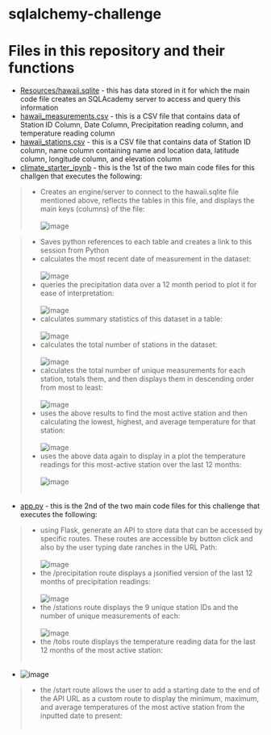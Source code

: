 # sqlalchemy-challenge
# Files in this repository and their functions
- <ins>Resources/hawaii.sqlite</ins> - this has data stored in it for which the main code file creates an SQLAcademy server to access and query this information
- <ins>hawaii_measurements.csv</ins> - this is a CSV file that contains data of Station ID Column, Date Column, Precipitation reading column, and temperature reading column
- <ins>hawaii_stations.csv</ins> - this is a CSV file that contains data of Station ID column, name column containing name and location data, latitude column, longitude column, and elevation column
- <ins>climate_starter_ipynb</ins> - this is the 1st of the two main code files for this challgen that executes the following:
> - Creates an engine/server to connect to the hawaii.sqlite file mentioned above, reflects the tables in this file, and displays the main keys (columns) of the file:<br><br>
> ![image](https://github.com/user-attachments/assets/5ff835c5-31e5-4df6-b443-5e642dc628be)<br>

> - Saves python references to each table and creates a link to this session from Python
> - calculates the most recent date of measurement in the dataset:<br><br>
> ![image](https://github.com/user-attachments/assets/0ef2b4fa-32d0-497c-abc6-9c6f13cce9ec)<br>
> - queries the precipitation data over a 12 month period to plot it for ease of interpretation:<br><br>
> ![image](https://github.com/user-attachments/assets/70aa40d9-9a6b-4d9a-9219-f9d3962320b1)
> - calculates summary statistics of this dataset in a table:<br><br>
> ![image](https://github.com/user-attachments/assets/708d2467-14f6-4afe-bf9f-70c7020bcd16)
> - calculates the total number of stations in the dataset:<br><br>
> ![image](https://github.com/user-attachments/assets/e27e7299-7a83-4b84-88f2-5eb04714bce3)
> - calculates the total number of unique measurements for each station, totals them, and then displays them in descending order from most to least:<br><br>
> ![image](https://github.com/user-attachments/assets/540fc49e-bca0-4980-bf39-303e3565572a)
> - uses the above results to find the most active station and then calculating the lowest, highest, and average temperature for that station:<br><br>
> ![image](https://github.com/user-attachments/assets/8defadb0-bc05-485e-9093-c5de4e776032)
> - uses the above data again to display in a plot the temperature readings for this most-active station over the last 12 months:<br><br>
> ![image](https://github.com/user-attachments/assets/67a8b466-f1c8-4739-a1a3-60c78517f60f)<br><br>


- <ins>app.py</ins> - this is the 2nd of the two main code files for this challenge that executes the following:
> - using Flask, generate an API to store data that can be accessed by specific routes.  These routes are accessible by button click and also by the user typing date ranches in the URL Path:<br><br>
  ![image](https://github.com/user-attachments/assets/3c5435c6-e026-442b-9c39-4105ecf3bed9)<br>
> - the /precipitation route displays a jsonified version of the last 12 months of precipitation readings:<br><br>
> ![image](https://github.com/user-attachments/assets/56941795-947b-465a-a366-6baa314eb33d)
> - the /stations route displays the 9 unique station IDs and the number of unique measurements of each:<br><br>
> ![image](https://github.com/user-attachments/assets/bc861804-4a2c-40e7-add5-1d7bf99cc1cb)
> - the /tobs route displays the temperature reading data for the last 12 months of the most active station:<br><br>
- ![image](https://github.com/user-attachments/assets/ddc1336c-dae2-4397-a521-e1fd55a3260b)
> - the /start route allows the user to add a starting date to the end of the API URL as a custom route to display the minimum, maximum, and average temperatures of the most active station from the inputted date to present:<br><br>
> 


